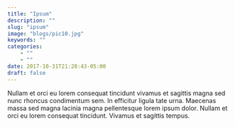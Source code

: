 ```yaml
---
title: "Ipsum"
description: ""
slug: "ipsum"
image: "blogs/pic10.jpg"
keywords: ""
categories: 
    - ""
    - ""
date: 2017-10-31T21:28:43-05:00
draft: false
---
```


Nullam et orci eu lorem consequat tincidunt vivamus et sagittis magna sed nunc rhoncus condimentum sem. In efficitur ligula tate urna. Maecenas massa sed magna lacinia magna pellentesque lorem ipsum dolor. Nullam et orci eu lorem consequat tincidunt. Vivamus et sagittis tempus.
